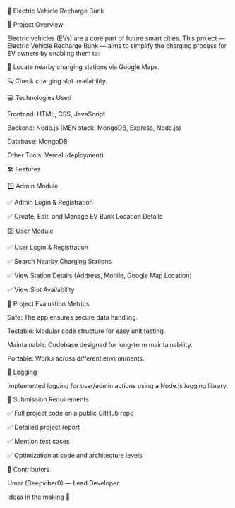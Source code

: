 🚗 Electric Vehicle Recharge Bunk

📌 Project Overview

Electric vehicles (EVs) are a core part of future smart cities. This project — Electric Vehicle Recharge Bunk — aims to simplify the charging process for EV owners by enabling them to:

📍 Locate nearby charging stations via Google Maps.

🔍 Check charging slot availability.

💻 Technologies Used

Frontend: HTML, CSS, JavaScript

Backend: Node.js (MEN stack: MongoDB, Express, Node.js)

Database: MongoDB

Other Tools: Vercel (deployment)

🛠️ Features

1️⃣ Admin Module

✅ Admin Login & Registration

✅ Create, Edit, and Manage EV Bunk Location Details

2️⃣ User Module

✅ User Login & Registration

✅ Search Nearby Charging Stations

✅ View Station Details (Address, Mobile, Google Map Location)

✅ View Slot Availability

🧪 Project Evaluation Metrics

Safe: The app ensures secure data handling.

Testable: Modular code structure for easy unit testing.

Maintainable: Codebase designed for long-term maintainability.

Portable: Works across different environments.

📝 Logging

Implemented logging for user/admin actions using a Node.js logging library.

📁 Submission Requirements

✅ Full project code on a public GitHub repo

✅ Detailed project report

✅ Mention test cases

✅ Optimization at code and architecture levels

🌟 Contributors

Umar (Deepviber0) — Lead Developer

Ideas in the making 🚀


